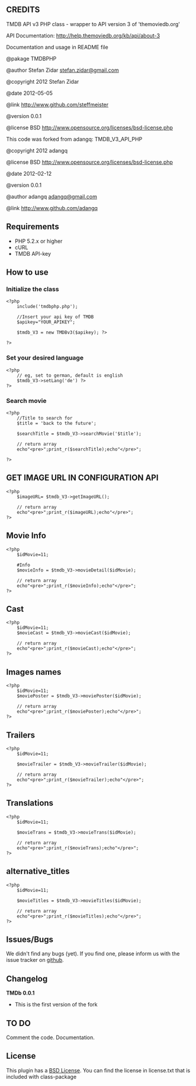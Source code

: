## CREDITS  ##

 TMDB API v3 PHP class - wrapper to API version 3 of 'themoviedb.org'
 
 API Documentation: http://help.themoviedb.org/kb/api/about-3
 
 Documentation and usage in README file

@pakage TMDBPHP

@author Stefan Zidar <stefan.zidar@gmail.com>

@copyright 2012 Stefan Zidar

@date 2012-05-05

@link http://www.github.com/steffmeister

@version 0.0.1

@license BSD http://www.opensource.org/licenses/bsd-license.php


This code was forked from adangq: TMDB_V3_API_PHP

@copyright 2012 adangq

@license BSD http://www.opensource.org/licenses/bsd-license.php

@date 2012-02-12

@version 0.0.1

@author adangq <adangq@gmail.com>

@link http://www.github.com/adangq

## Requirements ##

- PHP 5.2.x or higher
- cURL
- TMDB API-key

## How to use ##

### Initialize the class ###

    <?php
	    include('tmdbphp.php');
	    
		//Insert your api key of TMDB    
		$apikey="YOUR_APIKEY";

		$tmdb_V3 = new TMDBv3($apikey);	?>

	?>

### Set your desired language ###

    <?php
    	// eg, set to german, default is english
		$tmdb_V3->setLang('de')	?>
	?>

### Search movie ###

    <?php
		//Title to search for
		$title = 'back to the future';

		$searchTitle = $tmdb_V3->searchMovie('$title');

		// return array
		echo"<pre>";print_r($searchTitle);echo"</pre>";

    ?>


## GET IMAGE URL IN CONFIGURATION API ##
	<?php
		$imageURL= $tmdb_V3->getImageURL();

		// return array
		echo"<pre>";print_r($imageURL);echo"</pre>";
	?>

## Movie Info  ##

	<?php
		$idMovie=11;

		#Info
		$movieInfo = $tmdb_V3->movieDetail($idMovie);

		// return array
		echo"<pre>";print_r($movieInfo);echo"</pre>";
	?>

## Cast ##
	<?php
		$idMovie=11;
		$movieCast = $tmdb_V3->movieCast($idMovie);
	
		// return array
		echo"<pre>";print_r($movieCast);echo"</pre>";
	?>

## Images names ##
	<?php
		$idMovie=11;
		$moviePoster = $tmdb_V3->moviePoster($idMovie);

		// return array
		echo"<pre>";print_r($moviePoster);echo"</pre>";
	?>

## Trailers ##
	<?php
		$idMovie=11;

		$movieTrailer = $tmdb_V3->movieTrailer($idMovie);

		// return array
		echo"<pre>";print_r($movieTrailer);echo"</pre>";
	?>

## Translations ##
	<?php
		$idMovie=11;

		$movieTrans = $tmdb_V3->movieTrans($idMovie);

		// return array
		echo"<pre>";print_r($movieTrans);echo"</pre>";
	?>

## alternative_titles ##
	<?php
		$idMovie=11;

		$movieTitles = $tmdb_V3->movieTitles($idMovie);

		// return array
		echo"<pre>";print_r($movieTitles);echo"</pre>";
	?>

## Issues/Bugs ##

We didn't find any bugs (yet). If you find one, please inform us with the issue tracker on [github](http://github.com/steffmeister/tmdbphp/issues).

## Changelog ##


**TMDb 0.0.1**

- This is the first version of the fork

## TO DO ##

Comment the code.
Documentation.


## License ##

This plugin has a [BSD License](http://www.opensource.org/licenses/bsd-license.php). You can find the license in license.txt that is included with class-package


